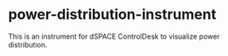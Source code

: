 # power-distribution-instrument
This is an instrument for dSPACE ControlDesk to visualize power distribution.

